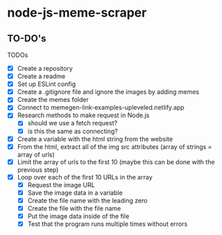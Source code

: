 # node-js-meme-scraper

## TO-DO's

TODOs

- [x] Create a repository
- [x] Create a readme
- [x] Set up ESLint config
- [x] Create a .gitignore file and ignore the images by adding memes
- [x] Create the memes folder
- [x] Connect to memegen-link-examples-upleveled.netlify.app
- [x] Research methods to make request in Node.js
  - [x] should we use a fetch request?
  - [x] is this the same as connecting?
- [x] Create a variable with the html string from the website
- [x] From the html, extract all of the img src attributes (array of strings = array of urls)
- [x] Limit the array of urls to the first 10 (maybe this can be done with the previous step)
- [x] Loop over each of the first 10 URLs in the array
  - [x] Request the image URL
  - [x] Save the image data in a variable
  - [x] Create the file name with the leading zero
  - [x] Create the file with the file name
  - [x] Put the image data inside of the file
  - [x] Test that the program runs multiple times without errors
